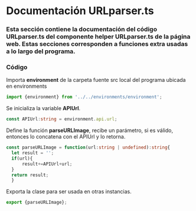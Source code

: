 # Documentación URLparser.ts
### Esta sección contiene la documentación del código URLparser.ts del componente helper URLparser.ts de la página web. Estas secciones corresponden a funciones extra usadas a lo largo del programa.

### Código

Importa **environment** de la carpeta fuente src local del programa ubicada en environments
``` ts
import {environment} from '../../environments/environment';
```

Se inicializa la variable **APIUrl**.
``` ts
const APIUrl:string = environment.api.url;
```

Define la función **parseURLImage**, recibe un parámetro, si es válido, entonces lo concatena con el APIUrl y lo retorna.
``` ts
const parseURLImage = function(url:string | undefined):string{
  let result = '';
  if(url){
      result+=APIUrl+url;
  }
  return result;
  }
```

Exporta la clase para ser usada en otras instancias.
``` ts
export {parseURLImage};
```

